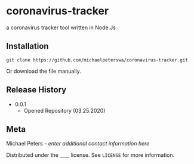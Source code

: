 # coronavirus-tracker
a coronavirus tracker tool written in Node.Js
> 
## Installation
```
git clone https://github.com/michaelpeterswa/coronavirus-tracker.git
```
Or download the file manually.
## Release History
* 0.0.1
   * Opened Repository (03.25.2020)
## Meta
Michael Peters - *enter additional contact information here*

Distributed under the ____ license. See ``LICENSE`` for more information.
